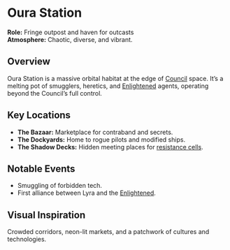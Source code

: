 # Oura Station

**Role:** Fringe outpost and haven for outcasts  
**Atmosphere:** Chaotic, diverse, and vibrant.

## Overview
Oura Station is a massive orbital habitat at the edge of [Council](/docs/factions/council.md) space. It’s a melting pot of smugglers, heretics, and [Enlightened](/docs/factions/enlightened.md) agents, operating beyond the Council’s full control.

## Key Locations
- **The Bazaar:** Marketplace for contraband and secrets.
- **The Dockyards:** Home to rogue pilots and modified ships.
- **The Shadow Decks:** Hidden meeting places for [resistance cells](/docs/factions/enlightened.md).

## Notable Events
- Smuggling of forbidden tech.
- First alliance between Lyra and the [Enlightened](/docs/factions/enlightened.md).

## Visual Inspiration
Crowded corridors, neon-lit markets, and a patchwork of cultures and technologies.